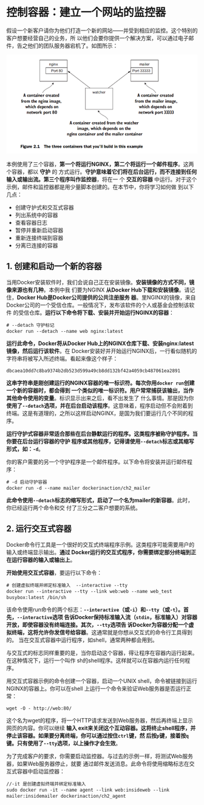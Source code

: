 控制容器：建立一个网站的监控器
===================================================================================
假设一个新客户请你为他们打造一个新的网站——并受到相应的监控。这个特别的客户想要经营自己的业务，所
以他们会要你提供一个解决方案，可以通过电子邮件，告之他们的团队服务器宕机了。如图所示：

![本例中构建的三个容器](img/1.png)

本例使用了三个容器，**第一个将运行NGINX，第二个将运行一个邮件程序**。这两个容器，都以 **守护** 的
方式运行。**守护意味着它们将在后台运行，而不连接到任何输入或输出流。第三个程序叫作监控器**，将在一
个 **交互的容器** 中运行。对于这个示例，邮件和监控器都是用少量脚本创建的。在本节中，你将学习如何做
到以下几点：
+ 创建守护式和交互式容器
+ 列出系统中的容器
+ 查看容器日志
+ 暂停并重新启动容器
+ 重新连接终端到容器
+ 分离已连接的容器

## 1. 创建和启动一个新的容器
当用Docker安装软件时，我们会说自己正在安装镜像。**安装镜像的方式不同，镜像来源也有几种**。本例中我
们要为NGINX **从Docker Hub下载和安装镜像**。请记住，**Docker Hub是Docker公司提供的公共注册服务
器**。里NGINX的镜像，来自Docker公司的一个受信仓库。一般情况下，发布该软件的个人或基金会控制该软件
的受信仓库。**运行以下命令将下载、安装并开始运行NGINX的容器**：
```shell
# --detach 守护标记
docker run --detach --name web nginx:latest
```
**运行此命令，Docker将从Docker Hub上的NGINX仓库下载、安装nginx:latest镜像，然后运行该软件**。在
Docker安装好并开始运行NGINX后，一行看似随机的字符串将被写入所述终端。看起来像这个样子：
```
dbcaea10dd7c8ba9374b2db523d599a49cb8dd132bf42a4059cb487061ea2891
```
**这串字符串是刚创建运行的NGINX容器的唯一标识符。每次你用`docker run`创建一个新的容器时，都会得到
一个类似的唯一标识符。用户常常捕获该输出，当作其他命令使用的变量**。标识显示出来之后，看不出发生了
什么事情。那是因为你 **使用了`--detach`选项，并在后台启动该程序**。这意味着，程序启动但不会附着到
终端。这是有道理的，之所以这样启动NGINX，是国为我们要运行几个不同的程序。

**运行守护式容器非常适合那些在后台静默运行的程序。这类程序被称守护程序。当你要在后台运行容器的守护
程序或其他程序，记得请使用`--detach`标志或其缩写形式，如：`-d`**。

你的客户需要的另一个守护程序是一个邮件程序。以下命令将安装并运行邮件程序：
```shell
# -d 启动守护容器
docker run -d --name mailer dockerinaction/ch2_mailer
```
**此命令使用`--detach`标志的缩写形式，启动了一个名为mailer的新容器**。此时，你已经运行两个命令和交
付了三分之二客户想要的系统。

## 2. 运行交互式容器
Docker命令行工具是一个很好的交互式终端程序示例。这类程序可能需要用户的输入或终端显示输出。**通过
Docker运行的交互式程序，你需要绑定部分终端到正在运行容器的输入或输出上**。

**开始使用交互式容器**，要运行以下命令：
```shell
# 创建虚拟终端并绑定标准输入  --interactive --tty
docker run --interactive --tty --link web:web --name web_test busybox:latest /bin/sh
```
该命令使用run命令的两个标志：**`--interactive`（或`-i`）和`--tty`（或`-t`）。首先，`--interactive`选项
告诉Docker保持标准输入流（`stdin`，标准输入）对容器开放，即使容器没有终端连接。其次，`--tty`选项告
诉Docker为容器分配一个虚拟终端，这将允许你发信号给容器**。这通常就是你想从交互式的命令行工具得到的。
当在交互式容器中运行程序，如shell，通常两种都会用到。

与交互式的标志同样重要的是，当你启动这个容器，得让程序在容器内运行起来。在这种情况下，运行一个叫作
sh的shell程序。这样就可以在容器内运行任何程序。

用交互式容器示例的命令创建一个容器，启动一个UNIX shell，命令被链接到运行NGINX的容器上。你可以在shell
上运行一个命令来验证Web服务器是否运行正常：
```shell
wget -O - http://web:80/
```
这个名为wget的程序，将一个HTTP请求发送到Web服务器，然后再终端上显示网页的内容。你可以继续 **输入
exit来关闭这个互动容器。这将终止shell程序，并停止该容器。如果要分离终端，你可以通过按住`ctrl`键，然
后按`p`键，接着按`q`键。只有使用了`--tty`选项，以上操作才会生效**。

为了完成客户的要求，你需要启动监控器。与过去的示例一样，将测试Web服务器，如果Web服务器停止，就要
通过邮件发送消息。此命令将使用缩略标志在交互式容器中启动监控器：
```shell
//-it 是创建虚拟终端并绑定标准输入
sudo docker run -it --name agent --link web:insideweb --link mailer:insidemailer dockerinaction/ch2_agent
```














